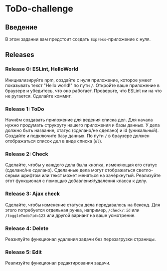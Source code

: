 # ToDo-challenge

## Введение
В этом задании вам предстоит создать `Express`-приложение с нуля.
## Releases
### Release 0: ESLint, HelloWorld
Инициализируйте npm, создайте с нуля приложение, которое умеет показывать текст "Hello world!" по пути `/`.
Откройте ваше приложение в браузере и убедитесь, что оно работает.
Проверьте, что ESLint ни на что не ругается.
Сделайте коммит.

### Release 1: ToDo
Начнём создавать приложение для ведения списка дел.
Для начала нужно продумать струкруту нашего приложения и базы данных.
У дела должно быть название, статус (сделано/не сделано) и id (уникальный). Создайте и подключите базу данных.
По пути `/` в браузере должен отображаться список дел в виде списка (`ul`).

### Release 2: Check
Сделайте, чтобы у каждого дела была кнопка, изменяющая его статус (сделано/не сделано). Сделанные дела могут отображаться светло-серым шрифтом или текст может меняться на зачёркнутый. Реализуйте этот функционал с помощью добавления/удаления класса к делу.

### Release 3: Ajax check
Сделайте, чтобы изменение статуса дела передавалось на бекенд. Для этого потребуется отдельная ручка, например, `/check/:id` или `/toggleTodo?id=123` или другой вариант на ваше усмотрение.

### Release 4: Delete
Реазилуйте функционал удаления задачи без перезагрузки страницы.

### Release 5: Edit
Реализуйте функционал редактирования задачи. 

